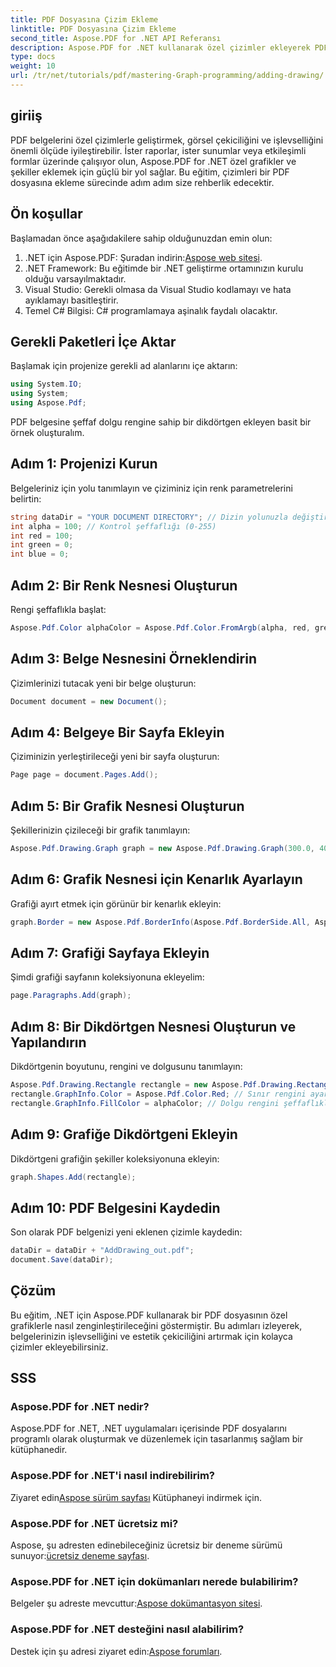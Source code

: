 ```yaml
---
title: PDF Dosyasına Çizim Ekleme
linktitle: PDF Dosyasına Çizim Ekleme
second_title: Aspose.PDF for .NET API Referansı
description: Aspose.PDF for .NET kullanarak özel çizimler ekleyerek PDF dosyalarınızı nasıl geliştireceğinizi öğrenin. Bu adım adım eğitim, projenizi kurmaktan grafik oluşturmaya kadar her şeyi kapsar.
type: docs
weight: 10
url: /tr/net/tutorials/pdf/mastering-Graph-programming/adding-drawing/
---
```

## giriiş

PDF belgelerini özel çizimlerle geliştirmek, görsel çekiciliğini ve işlevselliğini önemli ölçüde iyileştirebilir. İster raporlar, ister sunumlar veya etkileşimli formlar üzerinde çalışıyor olun, Aspose.PDF for .NET özel grafikler ve şekiller eklemek için güçlü bir yol sağlar. Bu eğitim, çizimleri bir PDF dosyasına ekleme sürecinde adım adım size rehberlik edecektir.

## Ön koşullar

Başlamadan önce aşağıdakilere sahip olduğunuzdan emin olun:

1.  .NET için Aspose.PDF: Şuradan indirin:[Aspose web sitesi](https://releases.aspose.com/pdf/net/).
2. .NET Framework: Bu eğitimde bir .NET geliştirme ortamınızın kurulu olduğu varsayılmaktadır.
3. Visual Studio: Gerekli olmasa da Visual Studio kodlamayı ve hata ayıklamayı basitleştirir.
4. Temel C# Bilgisi: C# programlamaya aşinalık faydalı olacaktır.

## Gerekli Paketleri İçe Aktar

Başlamak için projenize gerekli ad alanlarını içe aktarın:

```csharp
using System.IO;
using System;
using Aspose.Pdf;
```

PDF belgesine şeffaf dolgu rengine sahip bir dikdörtgen ekleyen basit bir örnek oluşturalım.

## Adım 1: Projenizi Kurun

Belgeleriniz için yolu tanımlayın ve çiziminiz için renk parametrelerini belirtin:

```csharp
string dataDir = "YOUR DOCUMENT DIRECTORY"; // Dizin yolunuzla değiştirin
int alpha = 100; // Kontrol şeffaflığı (0-255)
int red = 100;
int green = 0;
int blue = 0;
```

## Adım 2: Bir Renk Nesnesi Oluşturun

Rengi şeffaflıkla başlat:

```csharp
Aspose.Pdf.Color alphaColor = Aspose.Pdf.Color.FromArgb(alpha, red, green, blue);
```

## Adım 3: Belge Nesnesini Örneklendirin

Çizimlerinizi tutacak yeni bir belge oluşturun:

```csharp
Document document = new Document();
```

## Adım 4: Belgeye Bir Sayfa Ekleyin

Çiziminizin yerleştirileceği yeni bir sayfa oluşturun:

```csharp
Page page = document.Pages.Add();
```

## Adım 5: Bir Grafik Nesnesi Oluşturun

Şekillerinizin çizileceği bir grafik tanımlayın:

```csharp
Aspose.Pdf.Drawing.Graph graph = new Aspose.Pdf.Drawing.Graph(300.0, 400.0);
```

## Adım 6: Grafik Nesnesi için Kenarlık Ayarlayın

Grafiği ayırt etmek için görünür bir kenarlık ekleyin:

```csharp
graph.Border = new Aspose.Pdf.BorderInfo(Aspose.Pdf.BorderSide.All, Aspose.Pdf.Color.Black);
```

## Adım 7: Grafiği Sayfaya Ekleyin

Şimdi grafiği sayfanın koleksiyonuna ekleyelim:

```csharp
page.Paragraphs.Add(graph);
```

## Adım 8: Bir Dikdörtgen Nesnesi Oluşturun ve Yapılandırın

Dikdörtgenin boyutunu, rengini ve dolgusunu tanımlayın:

```csharp
Aspose.Pdf.Drawing.Rectangle rectangle = new Aspose.Pdf.Drawing.Rectangle(0, 0, 100, 50);
rectangle.GraphInfo.Color = Aspose.Pdf.Color.Red; // Sınır rengini ayarla
rectangle.GraphInfo.FillColor = alphaColor; // Dolgu rengini şeffaflıkla ayarla
```

## Adım 9: Grafiğe Dikdörtgeni Ekleyin

Dikdörtgeni grafiğin şekiller koleksiyonuna ekleyin:

```csharp
graph.Shapes.Add(rectangle);
```

## Adım 10: PDF Belgesini Kaydedin

Son olarak PDF belgenizi yeni eklenen çizimle kaydedin:

```csharp
dataDir = dataDir + "AddDrawing_out.pdf";
document.Save(dataDir);
```

## Çözüm

Bu eğitim, .NET için Aspose.PDF kullanarak bir PDF dosyasının özel grafiklerle nasıl zenginleştirileceğini göstermiştir. Bu adımları izleyerek, belgelerinizin işlevselliğini ve estetik çekiciliğini artırmak için kolayca çizimler ekleyebilirsiniz.

## SSS

### Aspose.PDF for .NET nedir?

Aspose.PDF for .NET, .NET uygulamaları içerisinde PDF dosyalarını programlı olarak oluşturmak ve düzenlemek için tasarlanmış sağlam bir kütüphanedir.

### Aspose.PDF for .NET'i nasıl indirebilirim?

 Ziyaret edin[Aspose sürüm sayfası](https://releases.aspose.com/pdf/net/) Kütüphaneyi indirmek için.

### Aspose.PDF for .NET ücretsiz mi?

 Aspose, şu adresten edinebileceğiniz ücretsiz bir deneme sürümü sunuyor:[ücretsiz deneme sayfası](https://releases.aspose.com/).

### Aspose.PDF for .NET için dokümanları nerede bulabilirim?

 Belgeler şu adreste mevcuttur:[Aspose dokümantasyon sitesi](https://reference.aspose.com/pdf/net/).

### Aspose.PDF for .NET desteğini nasıl alabilirim?

 Destek için şu adresi ziyaret edin:[Aspose forumları](https://forum.aspose.com/c/pdf/10).